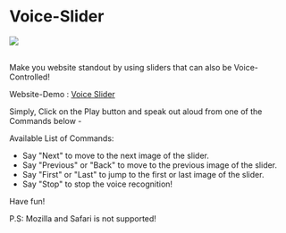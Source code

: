 # Voice-Slider
<img src="https://img.shields.io/badge/Author-Somoy%20Subandhu-orange"></img>

<br/>
Make you website standout by using sliders that can also be Voice-Controlled!

Website-Demo : <a href="https://somoy73.github.io/Voice-Slider/">Voice Slider</a>

Simply, Click on the Play button and speak out aloud from one of the Commands below -

Available List of Commands:
- Say "Next" to move to the next image of the slider.
- Say "Previous" or "Back" to move to  the previous image of the slider.
- Say "First" or "Last" to jump to the first or last image of the slider.
- Say "Stop" to stop the voice recognition!

Have fun!

P.S: Mozilla and Safari is not supported! 



